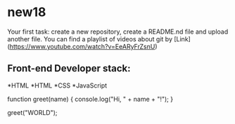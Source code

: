 # new18
Your first task: create a new repository, create a README.nd file and upload another file.
You can find a playlist of videos about git by [Link] (https://www.youtube.com/watch?v=EeARyFrZsnU)
## Front-end Developer stack:
*HTML
*HTML
﻿﻿*CSS
﻿﻿*JavaScript
  
function greet(name) {
  console.log("Hi, " + name + "!");
}

greet("WORLD");
